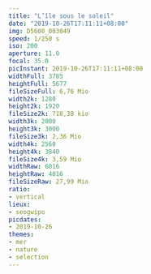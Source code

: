 ```yaml
---
title: "L’île sous le soleil"
date: "2019-10-26T17:11:11+08:00"
img: D5600_003049
speed: 1/250 s
iso: 200
aperture: 11.0
focal: 35.0
picInstant: 2019-10-26T17:11:11+08:00
widthFull: 3785
heightFull: 5677
fileSizeFull: 6,76 Mio
width2k: 1280
height2k: 1920
fileSize2k: 718,38 kio
width3k: 2000
height3k: 3000
fileSize3k: 2,36 Mio
width4k: 2560
height4k: 3840
fileSize4k: 3,59 Mio
widthRaw: 6016
heightRaw: 4016
fileSizeRaw: 27,99 Mio
ratio:
- vertical
lieux:
- seogwipo
picdates:
- 2019-10-26
themes:
- mer
- nature
- selection
---
```


